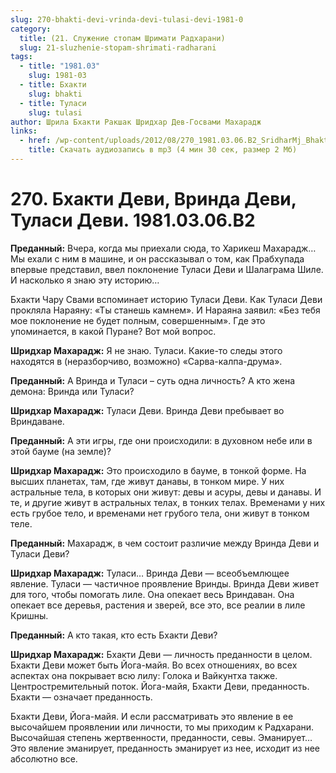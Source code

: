 ```yaml
---
slug: 270-bhakti-devi-vrinda-devi-tulasi-devi-1981-0
category:
  title: (21. Служение стопам Шримати Радхарани)
  slug: 21-sluzhenie-stopam-shrimati-radharani
tags:
  - title: "1981.03"
    slug: 1981-03
  - title: Бхакти
    slug: bhakti
  - title: Туласи
    slug: tulasi
author: Шрила Бхакти Ракшак Шридхар Дев-Госвами Махарадж
links:
  - href: /wp-content/uploads/2012/08/270_1981.03.06.B2_SridharMj_BhaktiDevi_VrindaDevi_TulasiDevi.mp3
    title: Скачать аудиозапись в mp3 (4 мин 30 сек, размер 2 Мб)
---
```


# 270. Бхакти Деви, Вринда Деви, Туласи Деви. 1981.03.06.B2

**Преданный:** Вчера, когда мы приехали сюда, то Харикеш Махарадж… Мы ехали с ним в машине, и он рассказывал о том, как Прабхупада впервые представил, ввел поклонение Туласи Деви и Шалаграма Шиле. И насколько я знаю эту историю…

Бхакти Чару Свами вспоминает историю Туласи Деви. Как Туласи Деви прокляла Нараяну: «Ты станешь камнем». И Нараяна заявил: «Без тебя мое поклонение не будет полным, совершенным». Где это упоминается, в какой Пуране? Вот мой вопрос.

**Шридхар Махарадж:** Я не знаю. Туласи. Какие-то следы этого находятся в (неразборчиво, возможно) «Сарва-калпа-друма».

**Преданный:** А Вринда и Туласи – суть одна личность? А кто жена демона: Вринда или Туласи?

**Шридхар Махарадж:** Туласи Деви. Вринда Деви пребывает во Вриндаване.

**Преданный:** А эти игры, где они происходили: в духовном небе или в этой бауме (на земле)?

**Шридхар Махарадж:** Это происходило в бауме, в тонкой форме. На высших планетах, там, где живут данавы, в тонком мире. У них астральные тела, в которых они живут: девы и асуры, девы и данавы. И те, и другие живут в астральных телах, в тонких телах. Временами у них есть грубое тело, и временами нет грубого тела, они живут в тонком теле.

**Преданный:** Махарадж, в чем состоит различие между Вринда Деви и Туласи Деви?

**Шридхар Махарадж:** Туласи… Вринда Деви — всеобъемлющее явление. Туласи — частичное проявление Вринды. Вринда Деви живет для того, чтобы помогать лиле. Она опекает весь Вриндаван. Она опекает все деревья, растения и зверей, все это, все реалии в лиле Кришны.

**Преданный:** А кто такая, кто есть Бхакти Деви?

**Шридхар Махарадж:** Бхакти Деви — личность преданности в целом. Бхакти Деви может быть Йога-майя. Во всех отношениях, во всех аспектах она покрывает всю лилу: Голока и Вайкунтха также. Центростремительный поток. Йога-майя, Бхакти Деви, преданность. Бхакти — означает преданность.

Бхакти Деви, Йога-майя. И если рассматривать это явление в ее высочайшем проявлении или личности, то мы приходим к Радхарани. Высочайшая степень жертвенности, преданности, севы. Эманирует… Это явление эманирует, преданность эманирует из нее, исходит из нее абсолютно все.

